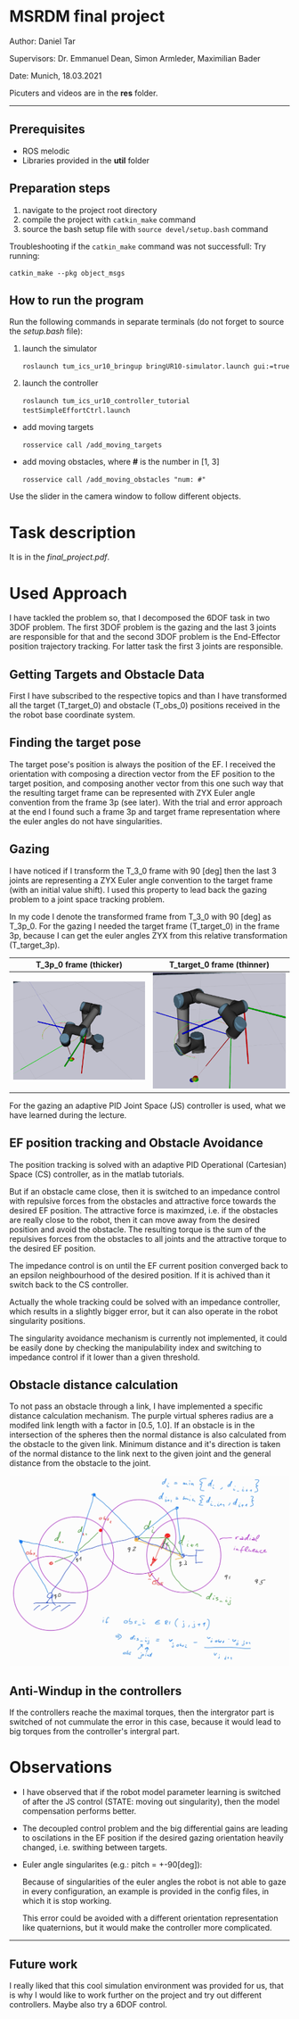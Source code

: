 # MSRDM final project

Author: Daniel Tar

Supervisors: Dr. Emmanuel Dean, Simon Armleder, Maximilian Bader

Date: Munich, 18.03.2021

Picuters and videos are in the **res** folder.

----

## Prerequisites

<!-- * matlab & simulink with ros and areospace toolbox -->
* ROS melodic
* Libraries provided in the **util** folder

## Preparation steps

1. navigate to the project root directory
2. compile the project with ```catkin_make``` command
3. source the bash setup file with ```source devel/setup.bash``` command

Troubleshooting if the ```catkin_make``` command was not successfull:
Try running:
```
catkin_make --pkg object_msgs
```

## How to run the program

Run the following commands in separate terminals (do not forget to source the *setup.bash* file):

1. launch the simulator 

    ```roslaunch tum_ics_ur10_bringup bringUR10-simulator.launch gui:=true```

2. launch the controller 

    ``` roslaunch tum_ics_ur10_controller_tutorial testSimpleEffortCtrl.launch ```

* add moving targets

    ``` rosservice call /add_moving_targets ```

* add moving obstacles, where **#** is the number in [1, 3]

    ``` rosservice call /add_moving_obstacles "num: #" ```

Use the slider in the camera window to follow different objects.

# Task description

It is in the *final_project.pdf*.

# Used Approach

I have tackled the problem so, that I decomposed the 6DOF task in two 3DOF problem. The first 3DOF problem is the gazing and the last 3 joints are responsible for that and the second 3DOF problem is the End-Effector position trajectory tracking. For latter task the first 3 joints are responsible.

## Getting Targets and Obstacle Data

First I have subscribed to the respective topics and than I have transformed all the target (T_target_0) and obstacle (T_obs_0) positions received in the the robot base coordinate system.

## Finding the target pose

The target pose's position is always the position of the EF. I received the orientation with composing a direction vector from the EF position to the target position, and composing another vector from this one such way that the resulting target frame can be represented with ZYX Euler angle convention from the frame 3p (see later). With the trial and error approach at the end I found such a frame 3p and target frame representation where the euler angles do not have singularities.

## Gazing

I have noticed if I transform the T_3_0 frame with 90 [deg] then the last 3 joints are representing a ZYX Euler angle convention to the target frame (with an initial value shift). I used this property to lead back the gazing problem to a joint space tracking problem.

In my code I denote the transformed frame from T_3_0 with 90 [deg] as T_3p_0. For the gazing I needed the target frame (T_target_0) in the frame 3p, because I can get the euler angles ZYX from this relative transformation (T_target_3p).

T_3p_0 frame (thicker) | T_target_0 frame (thinner)    
:----------------:|:-------------------------:
![](res/euler_T3p_Target_0.png) | ![](res/euler2_T3p_Target_0.png)

For the gazing an adaptive PID Joint Space (JS) controller is used, what we have learned during the lecture.


## EF position tracking and Obstacle Avoidance

The position tracking is solved with an adaptive PID Operational (Cartesian) Space (CS) controller, as in the matlab tutorials.

But if an obstacle came close, then it is switched to an impedance control with repulsive forces from the obstacles and attractive force towards the desired EF position. The attractive force is maximzed, i.e. if the obstacles are really close to the robot, then it can move away from the desired position and avoid the obstacle. The resulting torque is the sum of the repulsives forces from the obstacles to all joints and the attractive torque to the desired EF position.

The impedance control is on until the EF current position converged back to an epsilon neighbourhood of the desired position. If it is achived than it switch back to the CS controller. 

Actually the whole tracking could be solved with an impedance controller, which results in a slightly bigger error, but it can also operate in the robot singularity positions.

The singularity avoidance mechanism is currently not implemented, it could be easily done by checking the manipulability index and switching to impedance control if it lower than a given threshold.

## Obstacle distance calculation

To not pass an obstacle through a link, I have implemented a specific distance calculation mechanism. The purple virtual spheres radius are a modifed link length with a factor in [0.5, 1.0]. If an obstacle is in the intersection of the spheres then the normal distance is also calculated from the obstacle to the given link. Minimum distance and it's direction is taken of the normal distance to the link next to the given joint and the general distance from the obstacle to the joint.

![](res/obstacle_distance_calculatrion.jpg)

## Anti-Windup in the controllers

If the controllers reache the maximal torques, then the intergrator part is switched of not cummulate the error in this case, because it would lead to big torques from the controller's intergral part.

# Observations

* I have observed that if the robot model parameter learning is switched of after the JS control (STATE: moving out singularity), then the model compensation performs better.

* The decoupled control problem and the big differential gains are leading to oscilations in the EF position if the desired gazing orientation heavily changed, i.e. swithing between targets.

* Euler angle singularites (e.g.: pitch = +-90[deg]):

    Because of singularities of the euler angles the robot is not able to gaze in every configuration, an example is provided in the config files, in which it is stop working.

    This error could be avoided with a different orientation representation like quaternions, but it would make the controller more complicated.

-----

## Future work

I really liked that this cool simulation environment was provided for us, that is why I would like to work further on  the project and try out different controllers. Maybe also try a 6DOF control.